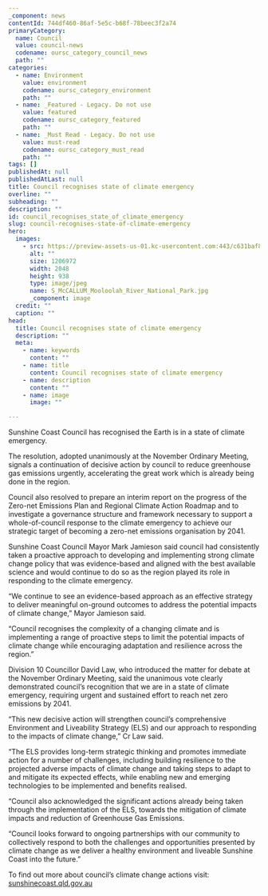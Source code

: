 ```yaml
---
_component: news
contentId: 744df460-86af-5e5c-b68f-78beec3f2a74
primaryCategory:
  name: Council
  value: council-news
  codename: oursc_category_council_news
  path: ""
categories:
  - name: Environment
    value: environment
    codename: oursc_category_environment
    path: ""
  - name: _Featured - Legacy. Do not use
    value: featured
    codename: oursc_category_featured
    path: ""
  - name: _Must Read - Legacy. Do not use
    value: must-read
    codename: oursc_category_must_read
    path: ""
tags: []
publishedAt: null
publishedAtLast: null
title: Council recognises state of climate emergency
overline: ""
subheading: ""
description: ""
id: council_recognises_state_of_climate_emergency
slug: council-recognises-state-of-climate-emergency
hero:
  images:
    - src: https://preview-assets-us-01.kc-usercontent.com:443/c631baf8-1b46-001f-580c-d0001b68b4a8/882d3c96-e481-4f29-97a3-aadfb2e4c256/S_McCALLUM_Mooloolah_River_National_Park.jpg
      alt: ""
      size: 1206972
      width: 2048
      height: 938
      type: image/jpeg
      name: S_McCALLUM_Mooloolah_River_National_Park.jpg
      _component: image
  credit: ""
  caption: ""
head:
  title: Council recognises state of climate emergency
  description: ""
  meta:
    - name: keywords
      content: ""
    - name: title
      content: Council recognises state of climate emergency
    - name: description
      content: ""
    - name: image
      image: ""

---
```

Sunshine Coast Council has recognised the Earth is in a state of climate emergency.

The resolution, adopted unanimously at the November Ordinary Meeting, signals a continuation of decisive action by council to reduce greenhouse gas emissions urgently, accelerating the great work which is already being done in the region.

Council also resolved to prepare an interim report on the progress of the Zero-net Emissions Plan and Regional Climate Action Roadmap and to investigate a governance structure and framework necessary to support a whole-of-council response to the climate emergency to achieve our strategic target of becoming a zero-net emissions organisation by 2041.

Sunshine Coast Council Mayor Mark Jamieson said council had consistently taken a proactive approach to developing and implementing strong climate change policy that was evidence-based and aligned with the best available science and would continue to do so as the region played its role in responding to the climate emergency.

“We continue to see an evidence-based approach as an effective strategy to deliver meaningful on-ground outcomes to address the potential impacts of climate change,” Mayor Jamieson said. 

“Council recognises the complexity of a changing climate and is implementing a range of proactive steps to limit the potential impacts of climate change while encouraging adaptation and resilience across the region.”

Division 10 Councillor David Law, who introduced the matter for debate at the November Ordinary Meeting, said the unanimous vote clearly demonstrated council’s recognition that we are in a state of climate emergency, requiring urgent and sustained effort to reach net zero emissions by 2041.

“This new decisive action will strengthen council’s comprehensive Environment and Liveability Strategy (ELS) and our approach to responding to the impacts of climate change,” Cr Law said.

“The ELS provides long-term strategic thinking and promotes immediate action for a number of challenges, including building resilience to the projected adverse impacts of climate change and taking steps to adapt to and mitigate its expected effects, while enabling new and emerging technologies to be implemented and benefits realised.

“Council also acknowledged the significant actions already being taken through the implementation of the ELS, towards the mitigation of climate impacts and reduction of Greenhouse Gas Emissions. 

“Council looks forward to ongoing partnerships with our community to collectively respond to both the challenges and opportunities presented by climate change as we deliver a healthy environment and liveable Sunshine Coast into the future.”

To find out more about council’s climate change actions visit: [sunshinecoast.qld.gov.au](https://www.sunshinecoast.qld.gov.au/Environment/Sustainability-and-Climate-Change/Climate-Change)
